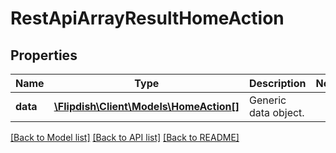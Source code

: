 # RestApiArrayResultHomeAction

## Properties
Name | Type | Description | Notes
------------ | ------------- | ------------- | -------------
**data** | [**\Flipdish\Client\Models\HomeAction[]**](HomeAction.md) | Generic data object. | 

[[Back to Model list]](../README.md#documentation-for-models) [[Back to API list]](../README.md#documentation-for-api-endpoints) [[Back to README]](../README.md)


